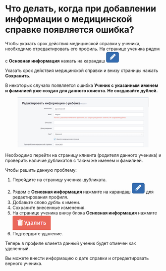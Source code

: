 # Что делать, когда при добавлении информации о медицинской справке появляется ошибка?

Чтобы указать срок действия медицинской справки у ученика, необходимо отредактировать его профиль. На странице ученика рядом с **Основная информация** нажать на карандаш <img src="../.gitbook/assets/image (1) (1) (1) (1).png" alt="" data-size="line">&#x20;

Указать срок действия медицинской справки и внизу страницы нажать **Сохранить**.

В некоторых случаях появляется ошибка **Ученик с указанным именем и фамилией уже создан для данного клиента. Не создавайте дублей.**

<figure><img src="../.gitbook/assets/image (1) (1) (1) (1) (1).png" alt=""><figcaption></figcaption></figure>

Необходимо перейти на страницу клиента (родителя данного ученика) и проверить наличие дубликатов с таким же именем и фамилией.&#x20;

Чтобы решить данную проблему:

1. Перейдите на страницу ученика-дубликата.
2. Рядом с **Основная информация** нажмите на карандаш <img src="../.gitbook/assets/image (1) (1) (1) (1).png" alt="" data-size="line"> для редактирования профиля.
3. Добавьте слово _дубль_ к имени.
4. Сохраните внесенные изменения.
5. На странице ученика внизу блока **Основная информация** нажмите <img src="../.gitbook/assets/image (106).png" alt="" data-size="line">
6. Подтвердите удаление.

Теперь в профиле клиента данный ученик будет отмечен как уделенный.

Вы можете внести информацию о дате справки и отредактировать верного ученика.

